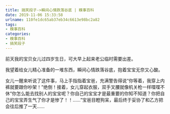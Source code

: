 ```yaml
---
title: 搞笑段子->瞬间心情跌落谷底 | 糗事百科
date: 2019-11-06 15:33:58
urlname: 110fe1dc65ab37eb34c6613e98bc2a82
tags: 
- 糗事百科
categories:
- 糗事百科
- 搞笑段子
---
```

前天我的宝贝女儿过四岁生日，可大早上起来老公临时需要出差。

我望着给女儿精心准备的一堆东西，瞬间心情跌落谷底，抱着宝宝无奈又心酸。

女儿一醒来听说了这件事，马上手指指着宝爸，充满警告得说“你等着，我穿上内裤就要跟你吵架！”绝倒！接着，女儿穿起衣服，双手叉腰就像机关枪一样喋喋不休“你怎么能去找别人的宝宝呢？你自己的宝宝才是最重要的你知不知道？你把自己的宝宝弄生气了你才是惨了！！……”宝爸目瞪狗呆，最后终于妥协了和乙方把会往后推了一天……


